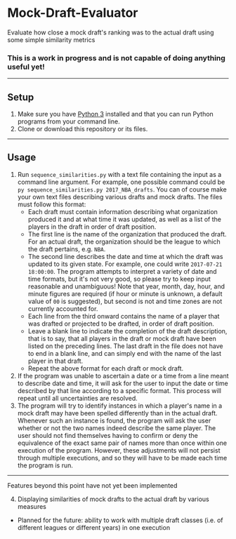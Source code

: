 # Mock-Draft-Evaluator
Evaluate how close a mock draft's ranking was to the actual draft using some simple similarity metrics

### This is a work in progress and is not capable of doing anything useful yet!

----
## Setup
1. Make sure you have [Python 3](https://www.python.org/downloads/) installed and that you can run Python programs from your command line.
2. Clone or download this repository or its files.

----
## Usage
1. Run `sequence_similarities.py` with a text file containing the input as a command line argument. For example, one possible command could be `py sequence_similarities.py 2017_NBA_drafts`. You can of course make your own text files describing various drafts and mock drafts. The files must follow this format:
   * Each draft must contain information describing what organization produced it and at what time it was updated, as well as a list of the players in the draft in order of draft position.
   * The first line is the name of the organization that produced the draft. For an actual draft, the organization should be the league to which the draft pertains, e.g. `NBA`.
   * The second line describes the date and time at which the draft was updated to its given state. For example, one could write `2017-07-21 18:00:00`. The program attempts to interpret a variety of date and time formats, but it's not very good, so please try to keep input reasonable and unambiguous! Note that year, month, day, hour, and minute figures are required (if hour or minute is unknown, a default value of `00` is suggested), but second is not and time zones are not currently accounted for.
   * Each line from the third onward contains the name of a player that was drafted or projected to be drafted, in order of draft position.
   * Leave a blank line to indicate the completion of the draft description, that is to say, that all players in the draft or mock draft have been listed on the preceding lines. The last draft in the file does not have to end in a blank line, and can simply end with the name of the last player in that draft.
   * Repeat the above format for each draft or mock draft.
2. If the program was unable to ascertain a date or a time from a line meant to describe date and time, it will ask for the user to input the date or time described by that line according to a specific format. This process will repeat until all uncertainties are resolved.
3. The program will try to identify instances in which a player's name in a mock draft may have been spelled differently than in the actual draft. Whenever such an instance is found, the program will ask the user whether or not the two names indeed describe the same player. The user should not find themselves having to confirm or deny the equivalence of the exact same pair of names more than once within one execution of the program. However, these adjustments will not persist through multiple executions, and so they will have to be made each time the program is run.
---
Features beyond this point have not yet been implemented

4. Displaying similarities of mock drafts to the actual draft by various measures
* Planned for the future: ability to work with multiple draft classes (i.e. of different leagues or different years) in one execution
